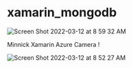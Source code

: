# xamarin_mongodb

![Screen Shot 2022-03-12 at 8 59 32 AM](https://user-images.githubusercontent.com/415208/158027429-e6928c3f-f675-4960-8e65-23c6814c6dee.png)

Minnick Xamarin Azure Camera !

![Screen Shot 2022-03-12 at 8 52 27 AM](https://user-images.githubusercontent.com/415208/158027451-24dcee04-936b-4cac-9b4f-5ca8f42f1d21.png)
